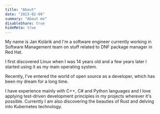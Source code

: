 ```yaml
---
title: "About"
date: "2023-02-09"
summary: "About me"
disableShare: true
hideMeta: true
---
```


My name is Jan Kolárik and I'm a software engineer currently working in Software Management team on stuff related to DNF package manager in Red Hat.

I first discovered Linux when I was 14 years old and a few years later I started using it as my main operating system.

Recently, I've entered the world of open source as a developer, which has been my dream for a long time.

I have experience mainly with C++, C# and Python languages and I love applying test-driven development principles in my projects wherever it's possible. Currently I am also discovering the beauties of Rust and delving into Kubernetes technology.